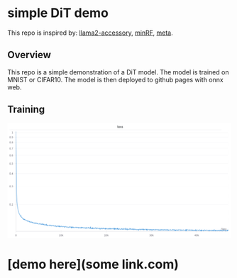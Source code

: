 # simple DiT demo

This repo is inspired by: [llama2-accessory](https://github.com/Alpha-VLLM/LLaMA2-Accessory), [minRF](https://github.com/cloneofsimo/minRF), [meta](https://github.com/facebookresearch/DiT).

## Overview

This repo is a simple demonstration of a DiT model. The model is trained on MNIST or CIFAR10. The model is then deployed to github pages with onnx web.


## Training

![alt text](image.png)

# [demo here](some link.com)